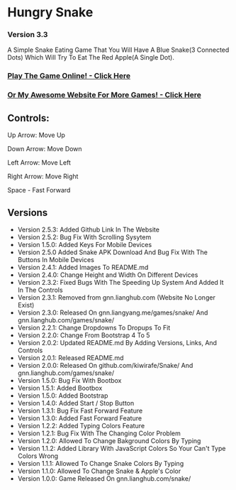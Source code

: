 # Hungry Snake
### Version 3.3
A Simple Snake Eating Game That You Will Have A Blue Snake(3 Connected Dots) Which Will Try To Eat The Red Apple(A Single Dot).

### [Play The Game Online! - Click Here](https://gnn.liangyang.me/games/snake/)
### [Or My Awesome Website For More Games! - Click Here](https://gnn.liangyang.me/)

## Controls:
Up Arrow: Move Up

Down Arrow: Move Down

Left Arrow: Move Left

Right Arrow: Move Right

Space - Fast Forward

## Versions
*   Version 2.5.3: Added Github Link In The Website
*   Version 2.5.2: Bug Fix With Scrolling Sysytem
*   Version 1.5.0: Added Keys For Mobile Devices
*   Version 2.5.0 Added Snake APK Download And Bug Fix With The Buttons In Mobile Devices
*   Version 2.4.1: Added Images To README.md
*   Version 2.4.0: Change Height and Width On Different Devices
*   Version 2.3.2: Fixed Bugs With The Speeding Up System And Added It In The Controls
*   Version 2.3.1: Removed from gnn.lianghub.com (Website No Longer Exist)
*   Version 2.3.0: Released On gnn.liangyang.me/games/snake/ And gnn.lianghub.com/games/snake/
*   Version 2.2.1: Change Dropdowns To Dropups To Fit
*   Version 2.2.0: Change From Bootstrap 4 To 5
*   Version 2.0.2: Updated README.md By Adding Versions, Links, And Controls
*   Version 2.0.1: Released README.md
*   Version 2.0.0: Released On github.com/kiwirafe/Snake/ And gnn.lianghub.com/games/snake/
*   Version 1.5.0: Bug Fix With Bootbox
*   Version 1.5.1: Added Bootbox
*   Version 1.5.0: Added Bootstrap
*   Version 1.4.0: Added Start / Stop Button
*   Version 1.3.1: Bug Fix Fast Forward Feature
*   Version 1.3.0: Added Fast Forward Feature
*   Version 1.2.2: Added Typing Colors Feature
*   Version 1.2.1: Bug Fix With The Changing Color Problem
*   Version 1.2.0: Allowed To Change Bakground Colors By Typing
*   Version 1.1.2: Added Library With JavaScript Colors So Your Can't Type Colors Wrong
*   Version 1.1.1: Allowed To Change Snake Colors By Typing
*   Version 1.1.0: Allowed To Change Snake & Apple's Color
*   Version 1.0.0: Game Released On gnn.lianghub.com/snake/
